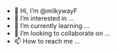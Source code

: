 - 👋 Hi, I’m @milkywayF
- 👀 I’m interested in ...
- 🌱 I’m currently learning ...
- 💞️ I’m looking to collaborate on ...
- 📫 How to reach me ...

<!---
milkywayF/milkywayF is a ✨ special ✨ repository because its `README.md` (this file) appears on your GitHub profile.
You can click the Preview link to take a look at your changes.
--->
